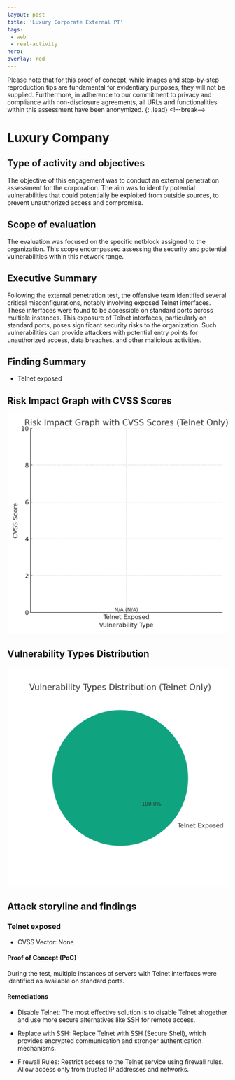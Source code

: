 ```yaml
---
layout: post
title: 'Luxury Corporate External PT'
tags:
 - web
 - real-activity
hero: 
overlay: red
---
```


Please note that for this proof of concept, while images and step-by-step reproduction tips are fundamental for evidentiary purposes, they will not be supplied. Furthermore, in adherence to our commitment to privacy and compliance with non-disclosure agreements, all URLs and functionalities within this assessment have been anonymized. {: .lead} <!–-break-–>

# Luxury Company

## Type of activity and objectives
The objective of this engagement was to conduct an external penetration assessment for the corporation. The aim was to identify potential vulnerabilities that could potentially be exploited from outside sources, to prevent unauthorized access and compromise.
## Scope of evaluation
The evaluation was focused on the specific netblock assigned to the organization. This scope encompassed assessing the security and potential vulnerabilities within this network range.
## Executive Summary
Following the external penetration test, the offensive team identified several critical misconfigurations, notably involving exposed Telnet interfaces. These interfaces were found to be accessible on standard ports across multiple instances. This exposure of Telnet interfaces, particularly on standard ports, poses significant security risks to the organization. Such vulnerabilities can provide attackers with potential entry points for unauthorized access, data breaches, and other malicious activities.
## Finding Summary
- Telnet exposed
## Risk Impact Graph with CVSS Scores

![](https://raw.githubusercontent.com/blitz0p3rations/blitz0p3rations.github.io/master/uploads/lux1.png)

## Vulnerability Types Distribution
![](https://raw.githubusercontent.com/blitz0p3rations/blitz0p3rations.github.io/master/uploads/lux2.png)
## Attack storyline and findings
### Telnet exposed 
- CVSS Vector: None
#### Proof of Concept (PoC) 
During the test, multiple instances of servers with Telnet interfaces were identified as available on standard ports.
#### Remediations
- Disable Telnet: The most effective solution is to disable Telnet altogether and use more secure alternatives like SSH for remote access.

- Replace with SSH: Replace Telnet with SSH (Secure Shell), which provides encrypted communication and stronger authentication mechanisms.

- Firewall Rules: Restrict access to the Telnet service using firewall rules. Allow access only from trusted IP addresses and networks.
